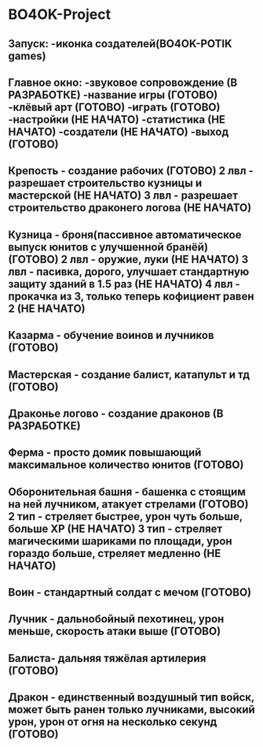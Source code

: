 # BO4OK-Project
Запуск: 
-иконка создателей(BO4OK-POTIK games)
-----------------------------------------------------------------
Главное окно: 
-звуковое сопровождение (В РАЗРАБОТКЕ)
-название игры (ГОТОВО)
-клёвый арт (ГОТОВО)
-играть (ГОТОВО)
-настройки (НЕ НАЧАТО)
-статистика (НЕ НАЧАТО)
-создатели (НЕ НАЧАТО)
-выход (ГОТОВО)
------------------------------------------------------------------
Крепость - создание рабочих (ГОТОВО)
2 лвл - разрешает строительство кузницы и мастерской (НЕ НАЧАТО)
3 лвл - разрешает строительство драконего логова (НЕ НАЧАТО)
------------------------------------------------------------------
Кузница - броня(пассивное автоматическое выпуск юнитов с улучшенной бранёй) (ГОТОВО)
2 лвл - оружие, луки (НЕ НАЧАТО)
3 лвл - пасивка, дорого, улучшает стандартную защиту зданий в 1.5 раз (НЕ НАЧАТО)
4 лвл - прокачка из 3, только теперь кофициент равен 2 (НЕ НАЧАТО)
------------------------------------------------------------------
Казарма - обучение воинов и лучников (ГОТОВО)
------------------------------------------------------------------
Мастерская - создание балист, катапульт и тд (ГОТОВО)
------------------------------------------------------------------
Драконье логово - создание драконов (В РАЗРАБОТКЕ)
------------------------------------------------------------------
Ферма - просто домик повышающий максимальное количество юнитов (ГОТОВО)
------------------------------------------------------------------
Оборонительная башня - башенка с стоящим на ней лучником, атакует стрелами (ГОТОВО)
2 тип - стреляет быстрее, урон чуть больше, больше ХР (НЕ НАЧАТО)
3 тип - стреляет магическими шариками по площади, урон гораздо больше, стреляет медленно (НЕ НАЧАТО)
------------------------------------------------------------------
Воин - стандартный солдат с мечом (ГОТОВО)
------------------------------------------------------------------
Лучник - дальнобойный пехотинец, урон меньше, скорость атаки выше (ГОТОВО)
------------------------------------------------------------------
Балиста- дальняя тяжёлая артилерия (ГОТОВО)
------------------------------------------------------------------
Дракон - единственный воздушный тип войск, может быть ранен только лучниками, высокий урон, урон от огня на несколько секунд (ГОТОВО)
------------------------------------------------------------------

